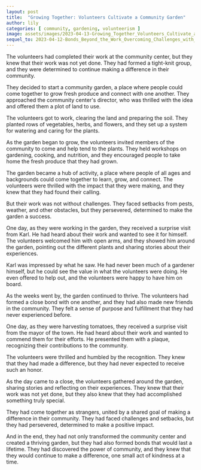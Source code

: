 ```yaml
---
layout: post
title:  "Growing Together: Volunteers Cultivate a Community Garden"
author: lily
categories: [ community, gardening, volunteerism ]
image: assets/images/2023-04-13-Growing_Together_Volunteers_Cultivate_a_Community_Garden.png
sequel_to: 2023-04-12-Bonds_Beyond_the_Work_Overcoming_Challenges_with_Compassion.md
---
```

The volunteers had completed their work at the community center, but they knew that their work was not yet done. They had formed a tight-knit group, and they were determined to continue making a difference in their community.

They decided to start a community garden, a place where people could come together to grow fresh produce and connect with one another. They approached the community center's director, who was thrilled with the idea and offered them a plot of land to use.

The volunteers got to work, clearing the land and preparing the soil. They planted rows of vegetables, herbs, and flowers, and they set up a system for watering and caring for the plants.

As the garden began to grow, the volunteers invited members of the community to come and help tend to the plants. They held workshops on gardening, cooking, and nutrition, and they encouraged people to take home the fresh produce that they had grown.

The garden became a hub of activity, a place where people of all ages and backgrounds could come together to learn, grow, and connect. The volunteers were thrilled with the impact that they were making, and they knew that they had found their calling.

But their work was not without challenges. They faced setbacks from pests, weather, and other obstacles, but they persevered, determined to make the garden a success.

One day, as they were working in the garden, they received a surprise visit from Karl. He had heard about their work and wanted to see it for himself. The volunteers welcomed him with open arms, and they showed him around the garden, pointing out the different plants and sharing stories about their experiences.

Karl was impressed by what he saw. He had never been much of a gardener himself, but he could see the value in what the volunteers were doing. He even offered to help out, and the volunteers were happy to have him on board.

As the weeks went by, the garden continued to thrive. The volunteers had formed a close bond with one another, and they had also made new friends in the community. They felt a sense of purpose and fulfillment that they had never experienced before.

One day, as they were harvesting tomatoes, they received a surprise visit from the mayor of the town. He had heard about their work and wanted to commend them for their efforts. He presented them with a plaque, recognizing their contributions to the community.

The volunteers were thrilled and humbled by the recognition. They knew that they had made a difference, but they had never expected to receive such an honor.

As the day came to a close, the volunteers gathered around the garden, sharing stories and reflecting on their experiences. They knew that their work was not yet done, but they also knew that they had accomplished something truly special.

They had come together as strangers, united by a shared goal of making a difference in their community. They had faced challenges and setbacks, but they had persevered, determined to make a positive impact.

And in the end, they had not only transformed the community center and created a thriving garden, but they had also formed bonds that would last a lifetime. They had discovered the power of community, and they knew that they would continue to make a difference, one small act of kindness at a time.